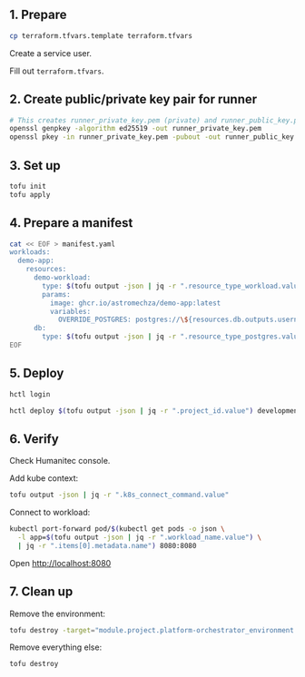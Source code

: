 ## 1. Prepare

```bash
cp terraform.tfvars.template terraform.tfvars
```

Create a service user.

Fill out `terraform.tfvars`.

## 2. Create public/private key pair for runner

```bash
# This creates runner_private_key.pem (private) and runner_public_key.pem (public)
openssl genpkey -algorithm ed25519 -out runner_private_key.pem
openssl pkey -in runner_private_key.pem -pubout -out runner_public_key.pem
```

## 3. Set up

```bash
tofu init
tofu apply
```

## 4. Prepare a manifest

```bash
cat << EOF > manifest.yaml
workloads:
  demo-app:
    resources:
      demo-workload:
        type: $(tofu output -json | jq -r ".resource_type_workload.value")
        params:
          image: ghcr.io/astromechza/demo-app:latest
          variables:
            OVERRIDE_POSTGRES: postgres://\${resources.db.outputs.username}:\${resources.db.outputs.password}@\${resources.db.outputs.host}:\${resources.db.outputs.port}/\${resources.db.outputs.database}
      db:
        type: $(tofu output -json | jq -r ".resource_type_postgres.value")
EOF
```

## 5. Deploy

```bash
hctl login
```

```bash
hctl deploy $(tofu output -json | jq -r ".project_id.value") development manifest.yaml
```

## 6. Verify

Check Humanitec console.

Add kube context:

```bash
tofu output -json | jq -r ".k8s_connect_command.value"
```

Connect to workload:

```bash
kubectl port-forward pod/$(kubectl get pods -o json \
  -l app=$(tofu output -json | jq -r ".workload_name.value") \
  | jq -r ".items[0].metadata.name") 8080:8080
```

Open [http://localhost:8080](http://localhost:8080)

## 7. Clean up

Remove the environment:

```bash
tofu destroy -target="module.project.platform-orchestrator_environment.development"
```

Remove everything else:

```bash
tofu destroy
```